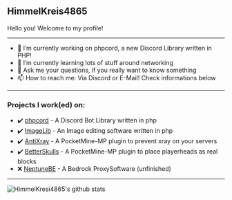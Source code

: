 ## HimmelKreis4865

Hello you!
Welcome to my profile!

---
- 🔭 I’m currently working on phpcord, a new Discord Library written in PHP!
- 🌱 I’m currently learning lots of stuff around networking
- 💬 Ask me your questions, if you really want to know something
- 📫 How to reach me: Via Discord or E-Mail! Check informations below

---

### Projects I work(ed) on:
 - ✔️ [phpcord](https://github.com/HimmelKreis4865/phpcord) - A Discord Bot Library written in php
 - ✔️ [ImageLib](https://github.com/HimmelKreis4865/ImageLib) - An Image editing software written in php
 - ✔️ [AntiXray](https://github.com/HimmelKreis4865/AntiXray) - A PocketMine-MP plugin to prevent xray on your servers
 - ✔️ [BetterSkulls](https://github.com/HimmelKreis4865/BetterSkulls) - A PocketMine-MP plugin to place playerheads as real blocks
 - ❌ [NeptuneBE](https://github.com/HimmelKreis4865/NeptuneBE) - A Bedrock ProxySoftware (unfinished)

---

![HimmelKresi4865's github stats](https://github-readme-stats.vercel.app/api?username=HimmelKreis4865 )
